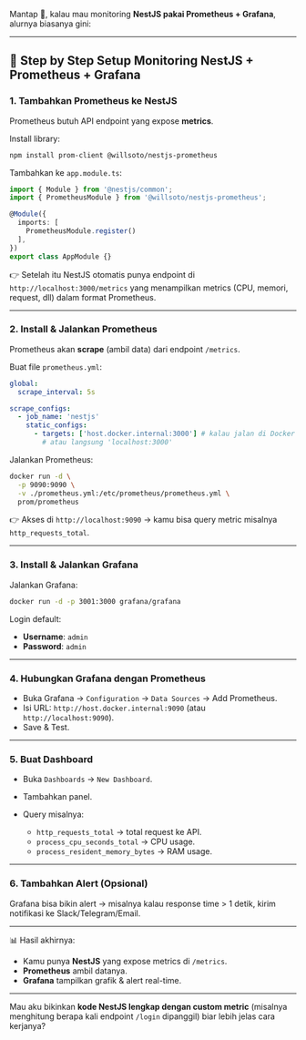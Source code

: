 Mantap 🚀, kalau mau monitoring **NestJS pakai Prometheus + Grafana**, alurnya biasanya gini:

---

## 🔧 Step by Step Setup Monitoring NestJS + Prometheus + Grafana

### 1. Tambahkan Prometheus ke NestJS

Prometheus butuh API endpoint yang expose **metrics**.

Install library:

```bash
npm install prom-client @willsoto/nestjs-prometheus
```

Tambahkan ke `app.module.ts`:

```ts
import { Module } from '@nestjs/common';
import { PrometheusModule } from '@willsoto/nestjs-prometheus';

@Module({
  imports: [
    PrometheusModule.register()
  ],
})
export class AppModule {}
```

👉 Setelah itu NestJS otomatis punya endpoint di `http://localhost:3000/metrics` yang menampilkan metrics (CPU, memori, request, dll) dalam format Prometheus.

---

### 2. Install & Jalankan Prometheus

Prometheus akan **scrape** (ambil data) dari endpoint `/metrics`.

Buat file `prometheus.yml`:

```yaml
global:
  scrape_interval: 5s

scrape_configs:
  - job_name: 'nestjs'
    static_configs:
      - targets: ['host.docker.internal:3000'] # kalau jalan di Docker
        # atau langsung 'localhost:3000'
```

Jalankan Prometheus:

```bash
docker run -d \
  -p 9090:9090 \
  -v ./prometheus.yml:/etc/prometheus/prometheus.yml \
  prom/prometheus
```

👉 Akses di `http://localhost:9090` → kamu bisa query metric misalnya `http_requests_total`.

---

### 3. Install & Jalankan Grafana

Jalankan Grafana:

```bash
docker run -d -p 3001:3000 grafana/grafana
```

Login default:

* **Username**: `admin`
* **Password**: `admin`

---

### 4. Hubungkan Grafana dengan Prometheus

* Buka Grafana → `Configuration` → `Data Sources` → Add Prometheus.
* Isi URL: `http://host.docker.internal:9090` (atau `http://localhost:9090`).
* Save & Test.

---

### 5. Buat Dashboard

* Buka `Dashboards` → `New Dashboard`.
* Tambahkan panel.
* Query misalnya:

  * `http_requests_total` → total request ke API.
  * `process_cpu_seconds_total` → CPU usage.
  * `process_resident_memory_bytes` → RAM usage.

---

### 6. Tambahkan Alert (Opsional)

Grafana bisa bikin alert → misalnya kalau response time > 1 detik, kirim notifikasi ke Slack/Telegram/Email.

---

📊 Hasil akhirnya:

* Kamu punya **NestJS** yang expose metrics di `/metrics`.
* **Prometheus** ambil datanya.
* **Grafana** tampilkan grafik & alert real-time.

---

Mau aku bikinkan **kode NestJS lengkap dengan custom metric** (misalnya menghitung berapa kali endpoint `/login` dipanggil) biar lebih jelas cara kerjanya?
